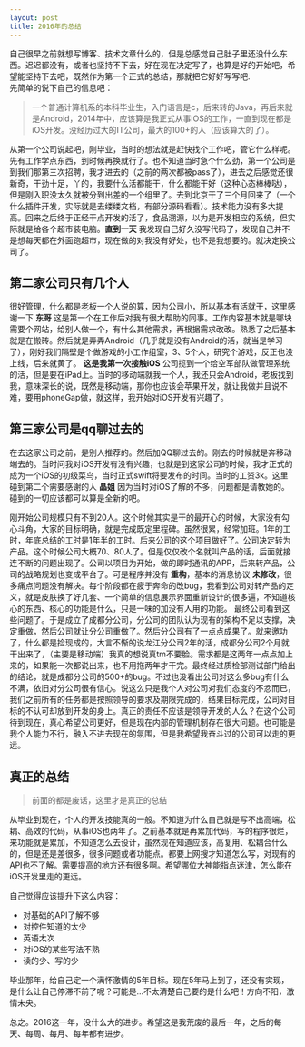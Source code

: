 ```yaml
---
layout: post
title: 2016年的总结
---
```


<div class="message">
  自己很早之前就想写博客、技术文章什么的，但是总感觉自己肚子里还没什么东西。迟迟都没有，或者也坚持不下去，好在现在决定写了，也算是好的开始吧，希望能坚持下去吧，既然作为第一个正式的总结，那就把它好好写写吧.
</div>
先简单的说下自己的信息吧：

> 一个普通计算机系的本科毕业生，入门语言是c，后来转的Java，再后来就是Android，2014年中，应该算是我正式从事iOS的工作，一直到现在都是iOS开发。没经历过大的IT公司，最大的100+的人（应该算大的了）。

从第一个公司说起吧，刚毕业，当时的想法就是赶快找个工作吧，管它什么样呢。先有工作学点东西，到时候再换就行了。也不知道当时急个什么劲，第一个公司是到我们那第三次招聘，我才进去的（之前的两次都被pass了），进去之后感觉还很新奇，干劲十足，丫的，我要什么活都能干，什么都能干好（这种心态棒棒哒），但是刚入职没太久就被分到出差的一个组里了。去到北京干了三个月回来了（一个什么插件开发，实际就是去缕缕文档，有部分源码看看）。技术能力没有多大提高。回来之后终于正经干点开发的活了，食品溯源，以为是开发相应的系统，但实际就是给各个超市装电脑。**直到一天** 我发现自己好久没写代码了，发现自己并不是想每天都在外面跑超市，现在做的对我没有好处，也不是我想要的。就决定换公司了。

## 第二家公司只有几个人

很好管理，什么都是老板一个人说的算，因为公司小，所以基本有活就干，这里感谢一下 **东哥** 这是第一个在工作后对我有很大帮助的同事。工作内容基本就是哪块需要个网站，给别人做一个，有什么其他需求，再根据需求改改。熟悉了之后基本就是在搬砖。然后就是弄弄Android（几乎就是没有Android的活，就当是学习了），刚好我们隔壁是个做游戏的小工作组室，3、5个人，研究个游戏，反正也没上线，后来就黄了。 **这是我第一次接触iOS** 公司揽到一个给空军部队做管理系统的活，但是要在iPad上。当时的移动端就我一个人，我还只会Android，老板找到我，意味深长的说，既然是移动端，那你也应该会苹果开发，就让我做并且说不难，要用phoneGap做，就这样，我开始对iOS开发有兴趣了。

## 第三家公司是qq聊过去的

在去这家公司之前，是别人推荐的。然后加QQ聊过去的。刚去的时候就是奔移动端去的。当时问我对iOS开发有没有兴趣，也就是到这家公司的时候，我才正式的成为一个iOS的初级菜鸟，当时正式swift将要发布的时间。当时的工资3k。这里碰到第二个需要感谢的人 **晶姐** 因为当时对iOS了解的不多，问题都是请教她的。碰到的一切应该都可以算是全新的吧。

刚开始公司规模只有不到20人。这个时候其实是干的最开心的时候，大家没有勾心斗角，大家的目标明确，就是完成既定里程碑。虽然很累，经常加班。1年的工时，年底总结的工时是1年半的工时。后来公司的这个项目做好了。公司决定转为产品。这个时候公司大概70、80人了。但是仅仅改个名就叫产品的话，后面就接连不断的问题出现了。公司以项目为开始，做的即时通讯的APP，后来转产品，公司的战略规划也变成平台了。可是程序并没有 **重构**，基本的消息协议 **未修改**，很多痛点问题没有解决。每个阶段都在疲于奔命的改bug，我看到公司对转产品的定义，就是皮肤换了好几套、一个简单的信息展示界面重新设计的很多遍，不知道核心的东西、核心的功能是什么，只是一味的加没有人用的功能。
最终公司看到这些问题了。于是成立了成都分公司，分公司的团队认为现有的架构不足以支撑，决定重做，然后公司就让分公司重做了。然后分公司有了一点点成果了。就来邀功了，什么都是捡现成的，大言不惭的说龙江分公司2年的活，成都分公司2个月就干出来了，（主要是移动端）我真的想说真tm不要脸。需求都是这两年一点点加上来的，如果能一次都说出来，也不用拖两年才干完。最终经过质检部测试部门给出的结论，就是成都分公司的500+的bug。不过也没看出公司对这么多bug有什么不满，依旧对分公司很有信心。说这么只是我个人对公司对我们态度的不忿而已，我们之前所有的任务都是按照领导的要求及期限完成的，结果目标完成，公司对目标的不认可却放到开发的身上。真正的责任不应该是领导开发的人么？在这个公司待到现在，真心希望公司更好，但是现在内部的管理机制存在很大问题。也可能是我个人能力不行，融入不进去现在的氛围，但是我希望我奋斗过的公司可以走的更远。

## 真正的总结

> 前面的都是废话，这里才是真正的总结

从毕业到现在，个人的开发技能真的一般。不知道为什么自己就是写不出高端，松耦、高效的代码，从事iOS也两年了。之前基本就是再累加代码，写的程序很烂，来功能就是累加，不知道怎么去设计，虽然现在知道应该，高复用、松耦合什么的，但是还是差很多，很多问题或者功能点。都要上网搜才知道怎么写，对现有的API也不了解。需要提高的地方还有很多啊。希望哪位大神能指点迷津，怎么能在iOS开发里走的更远。

自己觉得应该提升下这么内容：
- 对基础的API了解不够
- 对控件知道的太少
- 英语太次
- 对iOS的某些写法不熟
- 读的少、写的少

毕业那年，给自己定一个满怀激情的5年目标。现在5年马上到了，还没有实现，是什么让自己停滞不前了呢？可能是...不太清楚自己要的是什么吧！方向不阳，激情未央。

总之。2016这一年，没什么大的进步。希望这是我荒废的最后一年，之后的每天、每周、每月、每年都有进步。
